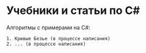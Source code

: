 # Учебники и статьи по C#

Алгоритмы с примерами на C#:

	1. Кривые Безье (в процессе написания)
	2. ... (в процессе написания)

	